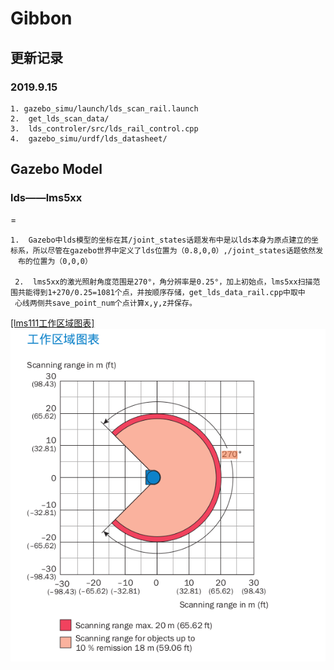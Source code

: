 # Gibbon

## 更新记录

### 2019.9.15
    1. gazebo_simu/launch/lds_scan_rail.launch 
    2.  get_lds_scan_data/
    3.  lds_controler/src/lds_rail_control.cpp
    4.  gazebo_simu/urdf/lds_datasheet/

## Gazebo  Model
   
### lds——lms5xx

=

    1.  Gazebo中lds模型的坐标在其/joint_states话题发布中是以lds本身为原点建立的坐标系，所以尽管在gazebo世界中定义了lds位置为（0.8,0,0）,/joint_states话题依然发
    　布的位置为（0,0,0）
     
     2.  lms5xx的激光照射角度范围是270°，角分辨率是0.25°，加上初始点，lms5xx扫描范围共能得到1+270/0.25=1081个点，并按顺序存储，get_lds_data_rail.cpp中取中
     心线两侧共save_point_num个点计算x,y,z并保存。
 
 [[lms111工作区域图表]](https://cdn.sick.com/media/pdf/2/42/842/dataSheet_LMS111-10100_1041114_zh.pdf)  
 ![lms111工作区域图表](https://github.com/ForestLiu1998/Gibbon/raw/master/src/picture/lds工作区域图表.png)

